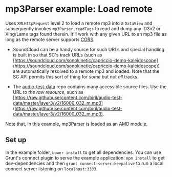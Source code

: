 mp3Parser example: Load remote
==============================

Uses `XMLHttpRequest` level 2 to load a remote mp3 into a `DataView` and subsequently invokes
`mp3Parser.readTags` to read and dump any ID3v2 or Xing/Lame tags found therein. It'll work with
any given URL to an mp3 file as long as the remote server supports [CORS](http://enable-cors.org/).

* SoundCloud can be a handy source for such URLs and special handling is built in so that SC's track
URLs (such as [https://soundcloud.com/sonokinetic/capriccio-demo-kaleidoscope](https://soundcloud.com/sonokinetic/capriccio-demo-kaleidoscope))
are automatically resolved to a remote mp3 and loaded. Note that the SC API permits this sort of
thing for _some_ but not _all_ tracks.

* The [audio-test-data](https://github.com/biril/audio-test-data) repo contains many accessible
source files. Use the URL _to the raw resource_, such as
[https://raw.githubusercontent.com/biril/audio-test-data/master/layer3/v2/16000_032_m.mp3](https://raw.githubusercontent.com/biril/audio-test-data/master/layer3/v2/16000_032_m.mp3).

Note that, in this example, mp3Parser is loaded as an AMD module.


Set up
------

In the example folder, `bower install` to get all dependencies. You can use Grunt's connect plugin
to serve the example application: `npm install` to get dev-dependencies and then
`grunt connect:server:keepalive` to run a local connect server listening on `localhost:3333`.
